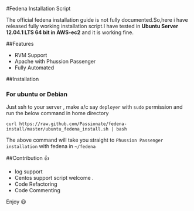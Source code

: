 #Fedena Installation Script 

The official fedena installation guide is not fully documented.So,here i have released fully working installation script.I have tested in **Ubuntu Server 12.04.1 LTS 64 bit  in AWS-ec2** and it is working fine. 

##Features 
* RVM Support
* Apache with Phussion Passenger 
* Fully Automated

##Installation 
 
### For ubuntu or Debian
Just ssh to your server , make a/c say `deployer` with `sudo` permission and run the below command in home directory


    curl https://raw.github.com/Passionate/fedena-install/master/ubuntu_fedena_install.sh | bash 

The above command will take you straight to `Phussion Passenger installation` with fedena in `~/fedena` 

##Contribution :thumbsup:
 * log support
 * Centos support script welcome . 
 * Code Refactoring
 * Code Commenting


Enjoy :smiley: